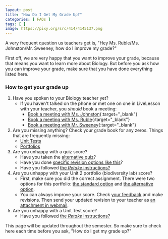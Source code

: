 ```yaml
---
layout: post
title: "How Do I Get My Grade Up?"
categories: [ FAQs ]
tags: [ ]
image: https://pixy.org/src/414/4145137.png
---
```


A very frequent question us teachers get is, "Hey Ms. Ruble/Ms. Johnston/Mr. Sweeney, how do I improve my grade?"

First off, we are very happy that you want to improve your grade, because that means you want to learn more about Biology. But before you ask how you can improve your grade, make sure that you have done everything listed here.

### How to get your grade up

1. Have you spoken to your Biology teacher yet? 
   * If you haven't talked on the phone or met one on one in LiveLesson with your teacher, you *should* book a meeting:
     * [Book a meeting with Ms. Johnston](https://emily-johnston.youcanbook.me){:target="_blank"}
     * [Book a meeting with Ms. Ruble](http://larublemnca.youcanbook.me){:target="_blank"}
     * [Book a meeting with Mr. Sweeney](https://jasweeney.youcanbook.me/){:target="_blank"}
2. Are you missing anything? Check your grade book for any zeros. Things that are frequently missing:
   * [Unit Tests](https://sweeneyscience.github.io/biology-announcements/categories#Tests)
   * [Portfolios](https://sweeneyscience.github.io/biology-announcements/categories#Portfolios)
3. Are you unhappy with a quiz score?
   * Have you taken the [alternative quiz](https://sweeneyscience.github.io/biology-announcements/categories#Alternative-Quizzes)?
   * Have you done [specific revision options like this](https://sweeneyscience.github.io/biology-announcements/Wolves-the-quintessential-keystone-species/)?
   * Have you followed [the *Retake* instructions?](https://sweeneyscience.github.io/biology-announcements/retake-information/)
4. Are you unhappy with your Unit 2 portfolio (biodiversity lab) score?
   * First, make sure you did the correct assignment. There were two options for this portfolio: [the standard option](https://sweeneyscience.github.io/biology-announcements/biodiversity-portfolio/) and [the alternative option](https://sweeneyscience.github.io/biology-announcements/Unit-2-Alternative-Portfolio-Option/).
   * You can always improve your score. Check [your feedback](https://sweeneyscience.github.io/biology-announcements/how-to-see-feedback/) and make revisions. Then send your updated revision to your teacher as [an attachment in webmail](https://sweeneyscience.github.io/biology-announcements/how-to-send-a-webmail-with-an-attachment/).
5. Are you unhappy with a Unit Test score?
   * Have you followed [the *Retake* instructions?](https://sweeneyscience.github.io/biology-announcements/retake-information/)

This page will be updated throughout the semester. So make sure to check here each time before you ask, "How do I get my grade up?"



